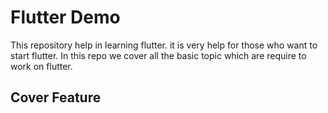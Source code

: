 # Flutter Demo

This repository help in learning flutter. it is very help for those who want to start flutter.
In this repo we cover all the basic topic which are require to work on flutter.

## Cover Feature

